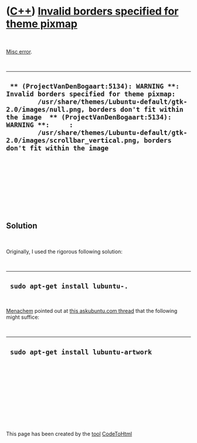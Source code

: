 
 

 

 

 

 

([C++](Cpp.md)) [Invalid borders specified for theme pixmap](CppMiscErrorInvalidBordersSpecifiedForThemePixmap.md)
====================================================================================================================

 

[Misc error](CppMiscError.md).

 

  -------------------------------------------------------------------------------------------------------------------------------------------------------------------------------------------------------------------------------------------------------------------------------------------------------------------------------------------------------------------------
  ` ** (ProjectVanDenBogaart:5134): WARNING **: Invalid borders specified for theme pixmap:         /usr/share/themes/Lubuntu-default/gtk-2.0/images/null.png, borders don't fit within the image  ** (ProjectVanDenBogaart:5134): WARNING **:     :         /usr/share/themes/Lubuntu-default/gtk-2.0/images/scrollbar_vertical.png, borders don't fit within the image`
  -------------------------------------------------------------------------------------------------------------------------------------------------------------------------------------------------------------------------------------------------------------------------------------------------------------------------------------------------------------------------

 

 

 

 

 

Solution
--------

 

Originally, I used the rigorous following solution:

 

  -----------------------------------
  ` sudo apt-get install lubuntu-.`
  -----------------------------------

 

[Menachem](http://askubuntu.com/users/21794/menachem) pointed out at
[this askubuntu.com
thread](http://askubuntu.com/questions/225093/emacs-gives-warnings-in-lubuntu)
that the following might suffice:

 

  -----------------------------------------
  ` sudo apt-get install lubuntu-artwork`
  -----------------------------------------

 

 

 

 

 

 

This page has been created by the [tool](Tools.md)
[CodeToHtml](ToolCodeToHtml.md)
